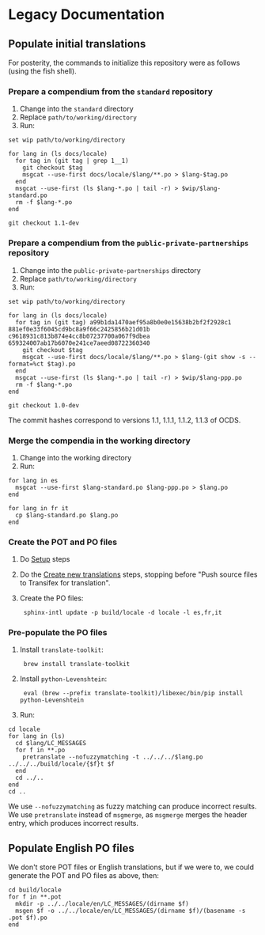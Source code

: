 # Legacy Documentation

## Populate initial translations

For posterity, the commands to initialize this repository were as follows (using the fish shell).

### Prepare a compendium from the `standard` repository

1. Change into the `standard` directory
1. Replace `path/to/working/directory`
1. Run:

```
set wip path/to/working/directory

for lang in (ls docs/locale)
  for tag in (git tag | grep 1__1)
    git checkout $tag
    msgcat --use-first docs/locale/$lang/**.po > $lang-$tag.po
  end
  msgcat --use-first (ls $lang-*.po | tail -r) > $wip/$lang-standard.po
  rm -f $lang-*.po
end

git checkout 1.1-dev
```

### Prepare a compendium from the `public-private-partnerships` repository

1. Change into the `public-private-partnerships` directory
1. Replace `path/to/working/directory`
1. Run:

```
set wip path/to/working/directory

for lang in (ls docs/locale)
  for tag in (git tag) a99b1da1470aef95a8b0e0e15638b2bf2f2928c1 881ef0e33f6045cd9bc8a9f66c2425856b21d01b c9618931c813b874e4cc8b07237700a067f9dbea 659324007ab17b6070e241ce7aeed08722360340
    git checkout $tag
    msgcat --use-first docs/locale/$lang/**.po > $lang-(git show -s --format=%ct $tag).po
  end
  msgcat --use-first (ls $lang-*.po | tail -r) > $wip/$lang-ppp.po
  rm -f $lang-*.po
end

git checkout 1.0-dev
```

The commit hashes correspond to versions 1.1, 1.1.1, 1.1.2, 1.1.3 of OCDS.

### Merge the compendia in the working directory

1. Change into the working directory
1. Run:

```
for lang in es
  msgcat --use-first $lang-standard.po $lang-ppp.po > $lang.po
end

for lang in fr it
  cp $lang-standard.po $lang.po
end
```

### Create the POT and PO files

1. Do [Setup](https://ocdsextensionregistry.readthedocs.io/en/latest/translation.html#setup) steps

1. Do the [Create new translations](https://ocdsextensionregistry.readthedocs.io/en/latest/translation.html#create-new-translations) steps, stopping before "Push source files to Transifex for translation".

1. Create the PO files:

        sphinx-intl update -p build/locale -d locale -l es,fr,it

### Pre-populate the PO files

1. Install `translate-toolkit`:

        brew install translate-toolkit

1. Install `python-Levenshtein`:

        eval (brew --prefix translate-toolkit)/libexec/bin/pip install python-Levenshtein

1. Run:

```
cd locale
for lang in (ls)
  cd $lang/LC_MESSAGES
  for f in **.po
    pretranslate --nofuzzymatching -t ../../../$lang.po ../../../build/locale/{$f}t $f
  end
  cd ../..
end
cd ..
```

We use `--nofuzzymatching` as fuzzy matching can produce incorrect results. We use `pretranslate` instead of `msgmerge`, as `msgmerge` merges the header entry, which produces incorrect results.

## Populate English PO files

We don't store POT files or English translations, but if we were to, we could generate the POT and PO files as above, then:

```
cd build/locale
for f in **.pot
  mkdir -p ../../locale/en/LC_MESSAGES/(dirname $f)
  msgen $f -o ../../locale/en/LC_MESSAGES/(dirname $f)/(basename -s .pot $f).po
end
```
